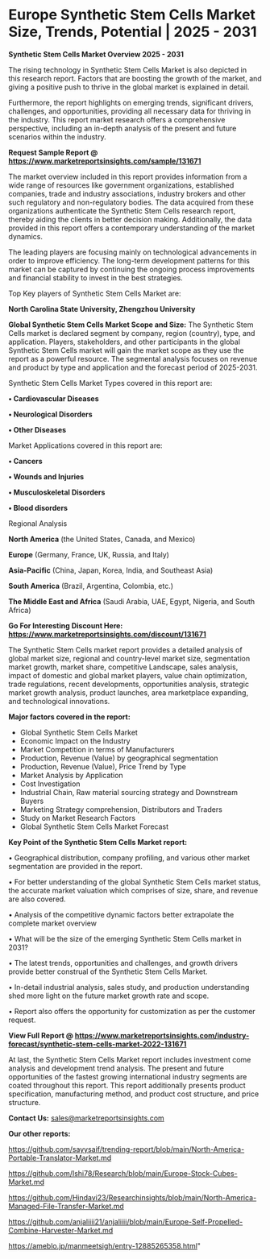# Europe Synthetic Stem Cells Market Size, Trends, Potential | 2025 - 2031

<Strong> Synthetic Stem Cells Market Overview 2025 - 2031</strong>

The rising technology in Synthetic Stem Cells Market is also depicted in this research report. Factors that are boosting the growth of the market, and giving a positive push to thrive in the global market is explained in detail.

Furthermore, the report highlights on emerging trends, significant drivers, challenges, and opportunities, providing all necessary data for thriving in the industry. This report market research offers a comprehensive perspective, including an in-depth analysis of the present and future scenarios within the industry.

<strong>Request Sample Report @ <a href=https://www.marketreportsinsights.com/sample/131671>https://www.marketreportsinsights.com/sample/131671</a></strong>

The market overview included in this report provides information from a wide range of resources like government organizations, established companies, trade and industry associations, industry brokers and other such regulatory and non-regulatory bodies. The data acquired from these organizations authenticate the Synthetic Stem Cells research report, thereby aiding the clients in better decision making. Additionally, the data provided in this report offers a contemporary understanding of the market dynamics.

The leading players are focusing mainly on technological advancements in order to improve efficiency. The long-term development patterns for this market can be captured by continuing the ongoing process improvements and financial stability to invest in the best strategies.

Top Key players of Synthetic Stem Cells Market are:

<strong>North Carolina State University, Zhengzhou University</strong>

<strong><b>Global Synthetic Stem Cells Market Scope and Size:</b></strong>
The Synthetic Stem Cells market is declared segment by company, region (country), type, and application. Players, stakeholders, and other participants in the global Synthetic Stem Cells market will gain the market scope as they use the report as a powerful resource. The segmental analysis focuses on revenue and product by type and application and the forecast period of 2025-2031.

Synthetic Stem Cells Market Types covered in this report are:

<strong>• Cardiovascular Diseases

• Neurological Disorders

• Other Diseases</strong>

Market Applications covered in this report are:

<strong>• Cancers

• Wounds and Injuries

• Musculoskeletal Disorders

• Blood disorders</strong> 

Regional Analysis

<strong>North America</strong> (the United States, Canada, and Mexico)

<strong>Europe</strong> (Germany, France, UK, Russia, and Italy)

<strong>Asia-Pacific</strong> (China, Japan, Korea, India, and Southeast Asia)

<strong>South America</strong> (Brazil, Argentina, Colombia, etc.)

<strong>The Middle East and Africa</strong> (Saudi Arabia, UAE, Egypt, Nigeria, and South Africa)

<strong>Go For Interesting Discount Here: <a href=https://www.marketreportsinsights.com/discount/131671>https://www.marketreportsinsights.com/discount/131671</a></strong>

The Synthetic Stem Cells market report provides a detailed analysis of global market size, regional and country-level market size, segmentation market growth, market share, competitive Landscape, sales analysis, impact of domestic and global market players, value chain optimization, trade regulations, recent developments, opportunities analysis, strategic market growth analysis, product launches, area marketplace expanding, and technological innovations.

<strong><b>Major factors covered in the report:</b></strong>
<ul>
  <li>Global Synthetic Stem Cells Market </li>
  <li>Economic Impact on the Industry</li>
  <li>Market Competition in terms of Manufacturers</li>
  <li>Production, Revenue (Value) by geographical segmentation</li>
  <li>Production, Revenue (Value), Price Trend by Type</li>
  <li>Market Analysis by Application</li>
  <li>Cost Investigation</li>
  <li>Industrial Chain, Raw material sourcing strategy and Downstream Buyers</li>
  <li>Marketing Strategy comprehension, Distributors and Traders</li>
  <li>Study on Market Research Factors</li>
  <li>Global Synthetic Stem Cells Market Forecast</li>
</ul>

<strong><b>Key Point of the Synthetic Stem Cells Market report:</b></strong>

• Geographical distribution, company profiling, and various other market segmentation are provided in the report.

• For better understanding of the global Synthetic Stem Cells market status, the accurate market valuation which comprises of size, share, and revenue are also covered.

• Analysis of the competitive dynamic factors better extrapolate the complete market overview

• What will be the size of the emerging Synthetic Stem Cells market in 2031?

• The latest trends, opportunities and challenges, and growth drivers provide better construal of the Synthetic Stem Cells Market.

• In-detail industrial analysis, sales study, and production understanding shed more light on the future market growth rate and scope.

• Report also offers the opportunity for customization as per the customer request.

<strong><b>View Full Report @ <a href=https://www.marketreportsinsights.com/industry-forecast/synthetic-stem-cells-market-2022-131671>https://www.marketreportsinsights.com/industry-forecast/synthetic-stem-cells-market-2022-131671</a></b></strong>


At last, the Synthetic Stem Cells Market report includes investment come analysis and development trend analysis. The present and future opportunities of the fastest growing international industry segments are coated throughout this report. This report additionally presents product specification, manufacturing method, and product cost structure, and price structure.

<strong>Contact Us:</strong>
sales@marketreportsinsights.com

<strong>Our other reports:</strong>

<a href=https://github.com/sayysaif/trending-report/blob/main/North-America-Portable-Translator-Market.md>https://github.com/sayysaif/trending-report/blob/main/North-America-Portable-Translator-Market.md</a>

<a href=https://github.com/Ishi78/Research/blob/main/Europe-Stock-Cubes-Market.md>https://github.com/Ishi78/Research/blob/main/Europe-Stock-Cubes-Market.md</a>

<a href=https://github.com/Hindavi23/Researchinsights/blob/main/North-America-Managed-File-Transfer-Market.md>https://github.com/Hindavi23/Researchinsights/blob/main/North-America-Managed-File-Transfer-Market.md</a>

<a href=https://github.com/anjaliiii21/anjaliiii/blob/main/Europe-Self-Propelled-Combine-Harvester-Market.md>https://github.com/anjaliiii21/anjaliiii/blob/main/Europe-Self-Propelled-Combine-Harvester-Market.md</a>

<a href=https://ameblo.jp/manmeetsigh/entry-12885265358.html>https://ameblo.jp/manmeetsigh/entry-12885265358.html</a>"
